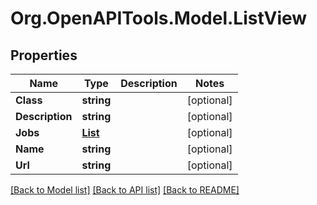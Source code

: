 # Org.OpenAPITools.Model.ListView
## Properties

Name | Type | Description | Notes
------------ | ------------- | ------------- | -------------
**Class** | **string** |  | [optional] 
**Description** | **string** |  | [optional] 
**Jobs** | [**List<FreeStyleProject>**](FreeStyleProject.md) |  | [optional] 
**Name** | **string** |  | [optional] 
**Url** | **string** |  | [optional] 

[[Back to Model list]](../README.md#documentation-for-models) [[Back to API list]](../README.md#documentation-for-api-endpoints) [[Back to README]](../README.md)

